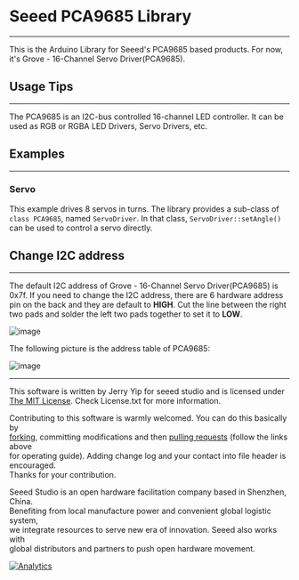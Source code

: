 # Seeed PCA9685 Library
---
This is the Arduino Library for Seeed's PCA9685 based products. For now, it's Grove - 16-Channel Servo Driver(PCA9685).


## Usage Tips
---
The PCA9685 is an I2C-bus controlled 16-channel LED controller. It can be used as RGB or RGBA LED Drivers, Servo Drivers, etc.


## Examples
---
### Servo
This example drives 8 servos in turns. The library provides a sub-class of `class PCA9685`, named `ServoDriver`. In that class, `ServoDriver::setAngle()` can be used to control a servo directly.


## Change I2C address
---
The default I2C address of Grove - 16-Channel Servo Driver(PCA9685) is 0x7f. If you need to change the I2C address, there are 6 hardware address pin on the back and they are default to **HIGH**. Cut the line between the right two pads and solder the left two pads together to set it to **LOW**.

![image](https://user-images.githubusercontent.com/18615354/42022774-b58f5c7c-7af0-11e8-8f73-acacfeb46198.png)

The following picture is the address table of PCA9685:

![image](https://user-images.githubusercontent.com/18615354/42022263-6e072926-7aef-11e8-8193-c27a6e64700b.png)

----

This software is written by Jerry Yip for seeed studio and is licensed under [The MIT License](http://opensource.org/licenses/mit-license.php). Check License.txt for more information.<br>

Contributing to this software is warmly welcomed. You can do this basically by<br>
[forking](https://help.github.com/articles/fork-a-repo), committing modifications and then [pulling requests](https://help.github.com/articles/using-pull-requests) (follow the links above<br>
for operating guide). Adding change log and your contact into file header is encouraged.<br>
Thanks for your contribution.

Seeed Studio is an open hardware facilitation company based in Shenzhen, China. <br>
Benefiting from local manufacture power and convenient global logistic system, <br>
we integrate resources to serve new era of innovation. Seeed also works with <br>
global distributors and partners to push open hardware movement.<br>


[![Analytics](https://ga-beacon.appspot.com/UA-46589105-3/grove-16channel-servo-driver-pca9685)](https://github.com/igrigorik/ga-beacon)

